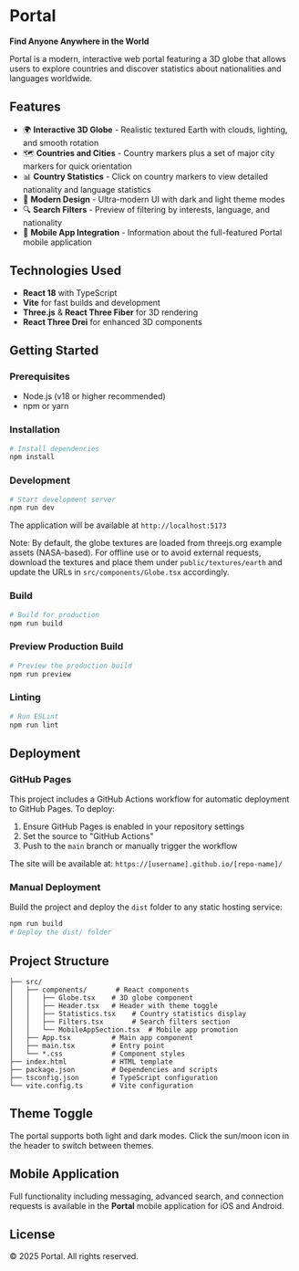 # Portal

**Find Anyone Anywhere in the World**

Portal is a modern, interactive web portal featuring a 3D globe that allows users to explore countries and discover statistics about nationalities and languages worldwide.

## Features

- 🌍 **Interactive 3D Globe** - Realistic textured Earth with clouds, lighting, and smooth rotation
- 🗺️ **Countries and Cities** - Country markers plus a set of major city markers for quick orientation
- 📊 **Country Statistics** - Click on country markers to view detailed nationality and language statistics
- 🎨 **Modern Design** - Ultra-modern UI with dark and light theme modes
- 🔍 **Search Filters** - Preview of filtering by interests, language, and nationality
- 📱 **Mobile App Integration** - Information about the full-featured Portal mobile application

## Technologies Used

- **React 18** with TypeScript
- **Vite** for fast builds and development
- **Three.js** & **React Three Fiber** for 3D rendering
- **React Three Drei** for enhanced 3D components

## Getting Started

### Prerequisites

- Node.js (v18 or higher recommended)
- npm or yarn

### Installation

```bash
# Install dependencies
npm install
```

### Development

```bash
# Start development server
npm run dev
```

The application will be available at `http://localhost:5173`

Note: By default, the globe textures are loaded from threejs.org example assets (NASA-based). For offline use or to avoid external requests, download the textures and place them under `public/textures/earth` and update the URLs in `src/components/Globe.tsx` accordingly.

### Build

```bash
# Build for production
npm run build
```

### Preview Production Build

```bash
# Preview the production build
npm run preview
```

### Linting

```bash
# Run ESLint
npm run lint
```

## Deployment

### GitHub Pages

This project includes a GitHub Actions workflow for automatic deployment to GitHub Pages. To deploy:

1. Ensure GitHub Pages is enabled in your repository settings
2. Set the source to "GitHub Actions"
3. Push to the `main` branch or manually trigger the workflow

The site will be available at: `https://[username].github.io/[repo-name]/`

### Manual Deployment

Build the project and deploy the `dist` folder to any static hosting service:

```bash
npm run build
# Deploy the dist/ folder
```

## Project Structure

```
├── src/
│   ├── components/       # React components
│   │   ├── Globe.tsx    # 3D globe component
│   │   ├── Header.tsx   # Header with theme toggle
│   │   ├── Statistics.tsx    # Country statistics display
│   │   ├── Filters.tsx       # Search filters section
│   │   └── MobileAppSection.tsx  # Mobile app promotion
│   ├── App.tsx          # Main app component
│   ├── main.tsx         # Entry point
│   └── *.css            # Component styles
├── index.html           # HTML template
├── package.json         # Dependencies and scripts
├── tsconfig.json        # TypeScript configuration
└── vite.config.ts       # Vite configuration
```

## Theme Toggle

The portal supports both light and dark modes. Click the sun/moon icon in the header to switch between themes.

## Mobile Application

Full functionality including messaging, advanced search, and connection requests is available in the **Portal** mobile application for iOS and Android.

## License

© 2025 Portal. All rights reserved.